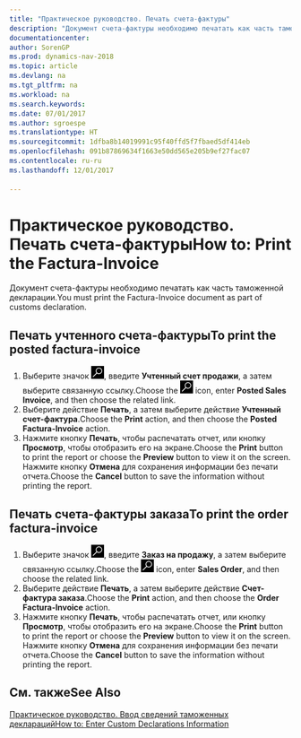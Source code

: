 ```yaml
---
title: "Практическое руководство. Печать счета-фактуры"
description: "Документ счета-фактуры необходимо печатать как часть таможенной декларации."
documentationcenter: 
author: SorenGP
ms.prod: dynamics-nav-2018
ms.topic: article
ms.devlang: na
ms.tgt_pltfrm: na
ms.workload: na
ms.search.keywords: 
ms.date: 07/01/2017
ms.author: sgroespe
ms.translationtype: HT
ms.sourcegitcommit: 1dfba8b14019991c95f40ffd5f7fbaed5df414eb
ms.openlocfilehash: 091b87869634f1663e50dd565e205b9ef27fac07
ms.contentlocale: ru-ru
ms.lasthandoff: 12/01/2017

---
```

# <a name="how-to-print-the-factura-invoice"></a><span data-ttu-id="e8ecb-103">Практическое руководство. Печать счета-фактуры</span><span class="sxs-lookup"><span data-stu-id="e8ecb-103">How to: Print the Factura-Invoice</span></span>
<span data-ttu-id="e8ecb-104">Документ счета-фактуры необходимо печатать как часть таможенной декларации.</span><span class="sxs-lookup"><span data-stu-id="e8ecb-104">You must print the Factura-Invoice document as part of customs declaration.</span></span>  

## <a name="to-print-the-posted-factura-invoice"></a><span data-ttu-id="e8ecb-105">Печать учтенного счета-фактуры</span><span class="sxs-lookup"><span data-stu-id="e8ecb-105">To print the posted factura-invoice</span></span>  

1.  <span data-ttu-id="e8ecb-106">Выберите значок ![Поиск страницы или отчета](../../media/ui-search/search_small.png "Значок поиска страницы или отчета"), введите **Учтенный счет продажи**, а затем выберите связанную ссылку.</span><span class="sxs-lookup"><span data-stu-id="e8ecb-106">Choose the ![Search for Page or Report](../../media/ui-search/search_small.png "Search for Page or Report icon") icon, enter **Posted Sales Invoice**, and then choose the related link.</span></span>  
2.  <span data-ttu-id="e8ecb-107">Выберите действие **Печать**, а затем выберите действие **Учтенный счет-фактура**.</span><span class="sxs-lookup"><span data-stu-id="e8ecb-107">Choose the **Print** action, and then choose the **Posted Factura-Invoice** action.</span></span>  
3.  <span data-ttu-id="e8ecb-108">Нажмите кнопку **Печать**, чтобы распечатать отчет, или кнопку **Просмотр**, чтобы отобразить его на экране.</span><span class="sxs-lookup"><span data-stu-id="e8ecb-108">Choose the **Print** button to print the report or choose the **Preview** button to view it on the screen.</span></span> <span data-ttu-id="e8ecb-109">Нажмите кнопку **Отмена** для сохранения информации без печати отчета.</span><span class="sxs-lookup"><span data-stu-id="e8ecb-109">Choose the **Cancel** button to save the information without printing the report.</span></span>  

## <a name="to-print-the-order-factura-invoice"></a><span data-ttu-id="e8ecb-110">Печать счета-фактуры заказа</span><span class="sxs-lookup"><span data-stu-id="e8ecb-110">To print the order factura-invoice</span></span>  

1.  <span data-ttu-id="e8ecb-111">Выберите значок ![Поиск страницы или отчета](../../media/ui-search/search_small.png "Значок поиска страницы или отчета"), введите **Заказ на продажу**, а затем выберите связанную ссылку.</span><span class="sxs-lookup"><span data-stu-id="e8ecb-111">Choose the ![Search for Page or Report](../../media/ui-search/search_small.png "Search for Page or Report icon") icon, enter **Sales Order**, and then choose the related link.</span></span>  
2.  <span data-ttu-id="e8ecb-112">Выберите действие **Печать**, а затем выберите действие **Счет-фактура заказа**.</span><span class="sxs-lookup"><span data-stu-id="e8ecb-112">Choose the **Print** action, and then choose the **Order Factura-Invoice** action.</span></span>  
3.  <span data-ttu-id="e8ecb-113">Нажмите кнопку **Печать**, чтобы распечатать отчет, или кнопку **Просмотр**, чтобы отобразить его на экране.</span><span class="sxs-lookup"><span data-stu-id="e8ecb-113">Choose the **Print** button to print the report or choose the **Preview** button to view it on the screen.</span></span> <span data-ttu-id="e8ecb-114">Нажмите кнопку **Отмена** для сохранения информации без печати отчета.</span><span class="sxs-lookup"><span data-stu-id="e8ecb-114">Choose the **Cancel** button to save the information without printing the report.</span></span>  

## <a name="see-also"></a><span data-ttu-id="e8ecb-115">См. также</span><span class="sxs-lookup"><span data-stu-id="e8ecb-115">See Also</span></span>  
[<span data-ttu-id="e8ecb-116">Практическое руководство. Ввод сведений таможенных деклараций</span><span class="sxs-lookup"><span data-stu-id="e8ecb-116">How to: Enter Custom Declarations Information</span></span>](how-to-enter-custom-declarations-information.md)

